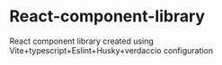 # React-component-library
React component library created using Vite+typescript+Eslint+Husky+verdaccio configuration
